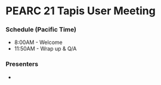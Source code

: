 # PEARC 21 Tapis User Meeting

### Schedule (Pacific Time)
* 8:00AM  - Welcome  
* 11:50AM - Wrap up & Q/A


### Presenters
* 

